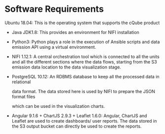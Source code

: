 # Software Requirements



Ubuntu 18.04: This is the operating system that supports the cQube product

* Java JDK1.8: This provides an environment for NIFI installation     
* Python3: Python plays a role in the execution of Ansible scripts and data emission API  using a virtual environment. 
* NIFI 1.12.1: A central orchestration tool which is connected to all the units and all the  different sections where the data flows, starting from the S3 emission data location to the data visualization stage. 
* PostgreSQL 10.12: An RDBMS database to keep all the processed data in relational

  data format. The data stored here is used by NIFI to prepare the JSON format files

  which can be used in the visualization charts.     

* Angular 9.1.6 + ChartJS 2.9.3 + Leaflet 1.6.0: Angular, ChartJS and Leaflet are used to create dashboards/ user reports. The data stored in the S3 output bucket can directly be used to create the reports. 

